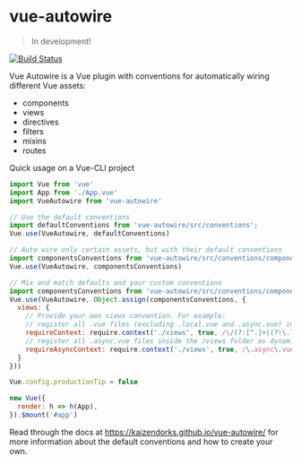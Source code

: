 # vue-autowire
> In development!

[![Build Status](https://travis-ci.com/kaizendorks/vue-autowire.svg?branch=master)](https://travis-ci.com/kaizendorks/vue-autowire)

Vue Autowire is a Vue plugin with conventions for automatically wiring different Vue assets:
- components
- views
- directives
- filters
- mixins
- routes

Quick usage on a Vue-CLI project
``` js
import Vue from 'vue'
import App from './App.vue'
import VueAutowire from 'vue-autowire'

// Use the default conventions
import defaultConventions from 'vue-autowire/src/conventions';
Vue.use(VueAutowire, defaultConventions)

// Auto wire only certain assets, but with their default conventions
import componentsConventions from 'vue-autowire/src/conventions/components';
Vue.use(VueAutowire, componentsConventions)

// Mix and match defaults and your custom conventions
import componentsConventions from 'vue-autowire/src/conventions/components';
Vue.use(VueAutowire, Object.assign(componentsConventions, {
  views: {
    // Provide your own views convention. For example:
    // register all .vue files (excluding .local.vue and .async.vue) inside the /views folder as regular components
    requireContext: require.context('./views', true, /\/(?:[^.]+|(?!\.local\.vue$)|(?!\.async\.vue$))\.vue$/),
    // register all .async.vue files inside the /views folder as dynamic components
    requireAsyncContext: require.context('./views', true, /\.async\.vue$/, 'lazy'),
  }
}))

Vue.config.productionTip = false

new Vue({
  render: h => h(App),
}).$mount('#app')
```

Read through the docs at https://kaizendorks.github.io/vue-autowire/ for more information about the default conventions and how to create your own.
